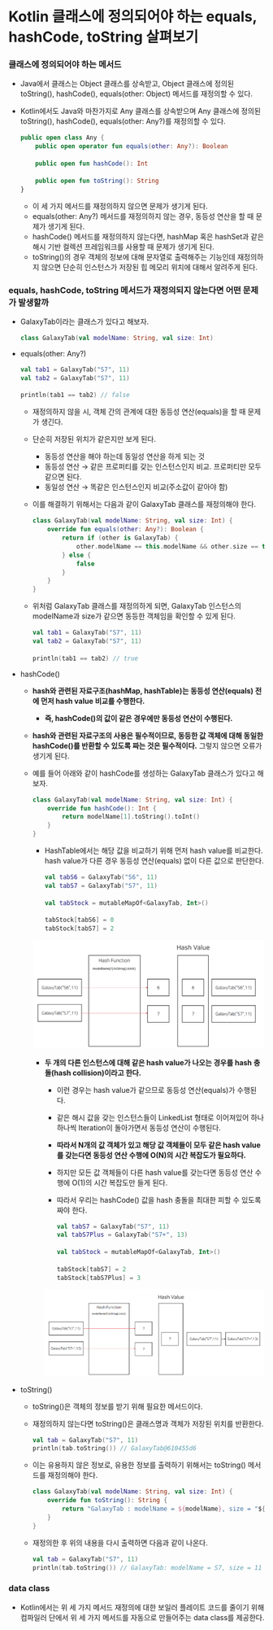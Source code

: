 # Kotlin 클래스에 정의되어야 하는 equals, hashCode, toString 살펴보기

### 클래스에 정의되어야 하는 메서드

- Java에서 클래스는 Object 클래스를 상속받고, Object 클래스에 정의된 toString(), hashCode(), equals(other: Object) 메서드를 재정의할 수 있다.
- Kotlin에서도 Java와 마찬가지로 Any 클래스를 상속받으며 Any 클래스에 정의된 toString(), hashCode(), equals(other: Any?)를 재정의할 수 있다.
    
    ```kotlin
    public open class Any {
    	public open operator fun equals(other: Any?): Boolean
    	
    	public open fun hashCode(): Int
    
    	public open fun toString(): String
    }
    ```
    
    - 이 세 가지 메서드를 재정의하지 않으면 문제가 생기게 된다.
    - equals(other: Any?) 메서드를 재정의하지 않는 경우, 동등성 연산을 할 때 문제가 생기게 된다.
    - hashCode() 메서드를 재정의하지 않는다면, hashMap 혹은 hashSet과 같은 해시 기반 컬렉션 프레임워크를 사용할 때 문제가 생기게 된다.
    - toString()의 경우 객체의 정보에 대해 문자열로 출력해주는 기능인데 재정의하지 않으면 단순히 인스턴스가 저장된 힙 메모리 위치에 대해서 알려주게 된다.

### equals, hashCode, toString 메서드가 재정의되지 않는다면 어떤 문제가 발생할까

- GalaxyTab이라는 클래스가 있다고 해보자.
    
    ```kotlin
    class GalaxyTab(val modelName: String, val size: Int)
    ```
    
- equals(other: Any?)
    
    ```kotlin
    val tab1 = GalaxyTab("S7", 11)
    val tab2 = GalaxyTab("S7", 11)
    
    println(tab1 == tab2) // false
    ```
    
    - 재정의하지 않을 시, 객체 간의 관계에 대한 동등성 연산(equals)을 할 때 문제가 생긴다.
    - 단순히 저장된 위치가 같은지만 보게 된다.
        - 동등성 연산을 해야 하는데 동일성 연산을 하게 되는 것
        - 동등성 연산 → 같은 프로퍼티를 갖는 인스턴스인지 비교. 프로퍼티만 모두 같으면 된다.
        - 동일성 연산 → 똑같은 인스턴스인지 비교(주소값이 같아야 함)
    - 이를 해결하기 위해서는 다음과 같이 GalaxyTab 클래스를 재정의해야 한다.
        
        ```kotlin
        class GalaxyTab(val modelName: String, val size: Int) {
        	override fun equals(other: Any?): Boolean {
        		return if (other is GalaxyTab) {
        			other.modelName == this.modelName && other.size == this.size
        		} else {
        			false
        		}
        	}
        }
        ```
        
    - 위처럼 GalaxyTab 클래스를 재정의하게 되면, GalaxyTab 인스턴스의 modelName과 size가 같으면 동등한 객체임을 확인할 수 있게 된다.
        
        ```kotlin
        val tab1 = GalaxyTab("S7", 11)
        val tab2 = GalaxyTab("S7", 11)
        
        println(tab1 == tab2) // true
        ```
        
- hashCode()
    - **hash와 관련된 자료구조(hashMap, hashTable)는 동등성 연산(equals) 전에 먼저 hash value 비교를 수행한다.**
        - **즉, hashCode()의 값이 같은 경우에만 동등성 연산이 수행된다.**
    - **hash와 관련된 자료구조의 사용은 필수적이므로, 동등한 값 객체에 대해 동일한 hashCode()를 반환할 수 있도록 짜는 것은 필수적이다.** 그렇지 않으면 오류가 생기게 된다.
    - 예를 들어 아래와 같이 hashCode를 생성하는 GalaxyTab 클래스가 있다고 해보자.
        
        ```kotlin
        class GalaxyTab(val modelName: String, val size: Int) {
        	override fun hashCode(): Int {
        		return modelName[1].toString().toInt()
        	}
        }
        ```
        
        - HashTable에서는 해당 값을 비교하기 위해 먼저 hash value를 비교한다. hash value가 다른 경우 동등성 연산(equals) 없이 다른 값으로 판단한다.
            
            ```kotlin
            val tabS6 = GalaxyTab("S6", 11)
            val tabS7 = GalaxyTab("S7", 11)
            
            val tabStock = mutableMapOf<GalaxyTab, Int>()
            
            tabStock[tabS6] = 0
            tabStock[tabS7] = 2
            ```
            
        
        ![HashCode](image/HashCode.png)
        
        - **두 개의 다른 인스턴스에 대해 같은 hash value가 나오는 경우를 hash 충돌(hash collision)이라고 한다.**
            - 이런 경우는 hash value가 같으므로 동등성 연산(equals)가 수행된다.
            - 같은 해시 값을 갖는 인스턴스들이 LinkedList 형태로 이어져있어 하나하나씩 Iteration이 돌아가면서 동등성 연산이 수행된다.
            - **따라서 N개의 값 객체가 있고 해당 값 객체들이 모두 같은 hash value를 갖는다면 동등성 연산 수행에 O(N)의 시간 복잡도가 필요하다.**
            - 하지만 모든 값 객체들이 다른 hash value를 갖는다면 동등성 연산 수행에 O(1)의 시간 복잡도만 들게 된다.
            - 따라서 우리는 hashCode() 값을 hash 충돌을 최대한 피할 수 있도록 짜야 한다.
                
                ```kotlin
                val tabS7 = GalaxyTab("S7", 11)
                val tabS7Plus = GalaxyTab("S7+", 13)
                
                val tabStock = mutableMapOf<GalaxyTab, Int>()
                
                tabStock[tabS7] = 2
                tabStock[tabS7Plus] = 3
                ```
                
            
            ![HashCode Collision](image/HashCode-Collision.png)
            
- toString()
    - toString()은 객체의 정보를 받기 위해 필요한 메서드이다.
    - 재정의하지 않는다면 toString()은 클래스명과 객체가 저장된 위치를 반환한다.
        
        ```kotlin
        val tab = GalaxyTab("S7", 11)
        println(tab.toString()) // GalaxyTab@610455d6
        ```
        
    - 이는 유용하지 않은 정보로, 유용한 정보를 출력하기 위해서는 toString() 메서드를 재정의해야 한다.
        
        ```kotlin
        class GalaxyTab(val modelName: String, val size: Int) {
        	override fun toString(): String {
        		return "GalaxyTab : modelName = ${modelName}, size = "${size}"
        	}
        }
        ```
        
    - 재정의한 후 위의 내용을 다시 출력하면 다음과 같이 나온다.
        
        ```kotlin
        val tab = GalaxyTab("S7", 11)
        println(tab.toString()) // GalaxyTab: modelName = S7, size = 11
        ```
        

### data class

- Kotlin에서는 위 세 가지 메서드 재정의에 대한 보일러 플레이트 코드를 줄이기 위해 컴파일러 단에서 위 세 가지 메서드를 자동으로 만들어주는 data class를 제공한다.